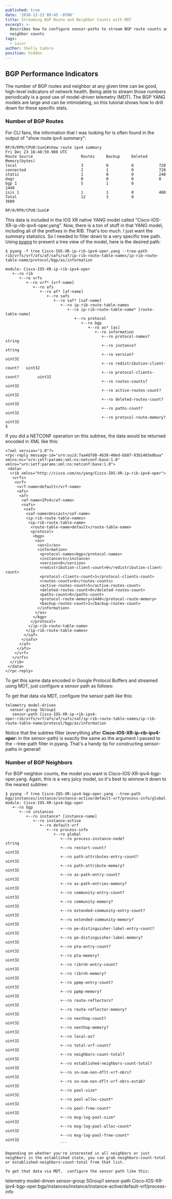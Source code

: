 ```yaml
---
published: true
date: '2016-12-23 09:45 -0700'
title: Streaming BGP Route and Neighbor Counts with MDT
excerpt: >-
  Describes how to configure sensor-paths to stream BGP route counts and
  neighbor counts
tags:
  - iosxr
author: Shelly Cadora
position: hidden
---
```

## BGP Performance Indicators

The number of BGP routes and neighbor at any given time can be good, high-level indicators of network health.  Being able to stream those numbers periodically is a good use of model-driven telemetry (MDT).  The BGP YANG models are large and can be intimidating, so this tutorial shows how to drill down for these specific stats. 

### Number of BGP Routes

For CLI fans, the information that I was looking for is often found in the output of "show route ipv4 summary":

```
RP/0/RP0/CPU0:SunC#show route ipv4 summary
Fri Dec 23 16:48:59.988 UTC
Route Source                     Routes     Backup     Deleted     Memory(bytes)
local                            3          0          0           720
connected                        2          1          0           720
static                           1          0          0           240
dagr                             0          0          0           0
bgp 1                            5          1          0           1440
isis 1                           1          1          0           480
Total                            12         3          0           3600

RP/0/RP0/CPU0:SunC#
```
 
This data is included in the IOS XR native YANG model called "Cisco-IOS-XR-ip-rib-ipv4-oper.yang".  Now, there is a ton of stuff in that YANG model, including all of the prefixes in the RIB.  That's too much. I just want the summary statistics.  So I needed to filter down to a very specific tree path.  Using [pyang](https://github.com/mbj4668/pyang) to present a tree view of the model, here is the desired path:

```
$ pyang -f tree Cisco-IOS-XR-ip-rib-ipv4-oper.yang --tree-path rib/vrfs/vrf/afs/af/safs/saf/ip-rib-route-table-names/ip-rib-route-table-name/protocol/bgp/as/information

module: Cisco-IOS-XR-ip-rib-ipv4-oper
   +--ro rib
      +--ro vrfs
         +--ro vrf* [vrf-name]
            +--ro afs
               +--ro af* [af-name]
                  +--ro safs
                     +--ro saf* [saf-name]
                        +--ro ip-rib-route-table-names
                           +--ro ip-rib-route-table-name* [route-table-name]
                              +--ro protocol
                                 +--ro bgp
                                    +--ro as* [as]
                                       +--ro information
                                          +--ro protocol-names?                string
                                          +--ro instance?                      string
                                          +--ro version?                       uint32
                                          +--ro redistribution-client-count?   uint32
                                          +--ro protocol-clients-count?        uint32
                                          +--ro routes-counts?                 uint32
                                          +--ro active-routes-count?           uint32
                                          +--ro deleted-routes-count?          uint32
                                          +--ro paths-count?                   uint32
                                          +--ro protocol-route-memory?         uint32
$
```

If you did a NETCONF <get> operation on this subtree, the data would be returned encoded in XML like this:

```
<?xml version="1.0"?>
<rpc-reply message-id="urn:uuid:7aa4d7d8-4638-40ed-bb87-93b1403e0baa" xmlns:nc="urn:ietf:params:xml:ns:netconf:base:1.0" xmlns="urn:ietf:params:xml:ns:netconf:base:1.0">
 <data>
  <rib xmlns="http://cisco.com/ns/yang/Cisco-IOS-XR-ip-rib-ipv4-oper">
   <vrfs>
    <vrf>
     <vrf-name>default</vrf-name>
     <afs>
      <af>
       <af-name>IPv4</af-name>
       <safs>
        <saf>
         <saf-name>Unicast</saf-name>
         <ip-rib-route-table-names>
          <ip-rib-route-table-name>
           <route-table-name>default</route-table-name>
           <protocol>
            <bgp>
             <as>
              <as>1</as>
              <information>
               <protocol-names>bgp</protocol-names>
               <instance>1</instance>
               <version>0</version>
               <redistribution-client-count>0</redistribution-client-count>
               <protocol-clients-count>1</protocol-clients-count>
               <routes-counts>6</routes-counts>
               <active-routes-count>5</active-routes-count>
               <deleted-routes-count>0</deleted-routes-count>
               <paths-count>6</paths-count>
               <protocol-route-memory>1440</protocol-route-memory>
               <backup-routes-count>1</backup-routes-count>
              </information>
             </as>
            </bgp>
           </protocol>
          </ip-rib-route-table-name>
         </ip-rib-route-table-names>
        </saf>
       </safs>
      </af>
     </afs>
    </vrf>
   </vrfs>
  </rib>
 </data>
</rpc-reply>
```

To get this same data encoded in Google Protocol Buffers and streamed using MDT, just configure a sensor path as follows:

To get that data via MDT,  configure the sensor path like this:

```
telemetry model-driven
  sensor-group SGroup1
   sensor-path Cisco-IOS-XR-ip-rib-ipv4-oper:rib/vrfs/vrf/afs/af/safs/saf/ip-rib-route-table-names/ip-rib-route-table-name/protocol/bgp/as/information
```
 
Notice that the subtree filter (everything after **Cisco-IOS-XR-ip-rib-ipv4-oper:** in the sensor-path) is exactly the same as the argument I passed to the --tree-path filter in pyang.  That's a handy tip for constructing sensor-paths in general!

### Number of BGP Neighbors

For BGP neighbor counts, the model you want is Cisco-IOS-XR-ipv4-bgp-oper.yang.  Again, this is a very juicy model, so it's best to winnow it down to the nearest subtree:

```
$ pyang -f tree Cisco-IOS-XR-ipv4-bgp-oper.yang --tree-path bgp/instances/instance/instance-active/default-vrf/process-info/global
module: Cisco-IOS-XR-ipv4-bgp-oper
   +--ro bgp
      +--ro instances
         +--ro instance* [instance-name]
            +--ro instance-active
               +--ro default-vrf
                  +--ro process-info
                     +--ro global
                        +--ro process-instance-node?                string
                        +--ro restart-count?                        uint32
                        +--ro path-attributes-entry-count?          uint32
                        +--ro path-attribute-memory?                uint32
                        +--ro as-path-entry-count?                  uint32
                        +--ro as-path-entries-memory?               uint32
                        +--ro community-entry-count?                uint32
                        +--ro community-memory?                     uint32
                        +--ro extended-community-entry-count?       uint32
                        +--ro extended-community-memory?            uint32
                        +--ro pe-distinguisher-label-entry-count?   uint32
                        +--ro pe-distinguisher-label-memory?        uint32
                        +--ro pta-entry-count?                      uint32
                        +--ro pta-memory?                           uint32
                        +--ro ribrnh-entry-count?                   uint32
                        +--ro ribrnh-memory?                        uint32
                        +--ro ppmp-entry-count?                     uint32
                        +--ro ppmp-memory?                          uint32
                        +--ro route-reflectors?                     uint32
                        +--ro route-reflector-memory?               uint32
                        +--ro nexthop-count?                        uint32
                        +--ro nexthop-memory?                       uint32
                        +--ro local-as?                             uint32
                        +--ro total-vrf-count?                      uint32
                        +--ro neighbors-count-total?                uint32
                        +--ro established-neighbors-count-total?    uint32
                        +--ro sn-num-non-dflt-vrf-nbrs?             uint32
                        +--ro sn-num-non-dflt-vrf-nbrs-estab?       uint32
                        +--ro pool-size*                            uint32
                        +--ro pool-alloc-count*                     uint32
                        +--ro pool-free-count*                      uint32
                        +--ro msg-log-pool-size*                    uint32
                        +--ro msg-log-pool-alloc-count*             uint32
                        +--ro msg-log-pool-free-count*              uint32
                        ```

Depending on whether you're interested in all neighbors or just neighbors in the established state, you can grab neighbors-count-total or established-neighbors-count-total from that list.

To get that data via MDT,  configure the sensor path like this:

```
telemetry model-driven
  sensor-group SGroup1
   sensor-path Cisco-IOS-XR-ipv4-bgp-oper:bgp/instances/instance/instance-active/default-vrf/process-info
```